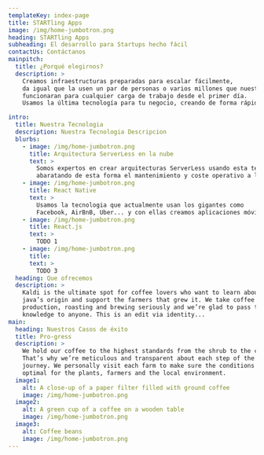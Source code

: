 ```yaml
---
templateKey: index-page
title: STARTling Apps
image: /img/home-jumbotron.png
heading: STARTling Apps
subheading: El desarrollo para Startups hecho fácil
contactUs: Contáctanos
mainpitch:
  title: ¿Porqué elegirnos?
  description: >
    Creamos infraestructuras preparadas para escalar fácilmente,
    da igual que la usen un par de personas o varios millones que nuestras apps
    funcionaran para cualquier carga de trabajo desde el primer día.
    Usamos la última tecnología para tu negocio, creando de forma rápida todo lo necesario para tu Startup

intro:
  title: Nuestra Tecnologia
  description: Nuestra Tecnologia Descripcion
  blurbs:
    - image: /img/home-jumbotron.png
      title: Arquitectura ServerLess en la nube
      text: >
        Somos expertos en crear arquitecturas ServerLess usando esta tecnología
        abaratando de esta forma el mantenimiento y coste operativo a largo plazo.
    - image: /img/home-jumbotron.png
      title: React Native
      text: >
        Usamos la tecnologia que actualmente usan los gigantes como
        Facebook, AirBnB, Uber... y con ellas creamos aplicaciones móviles modernas, además usamos la sinergia entre React.js y React Native para crear de esta forma aplicaciones nativas y páginas webs reutilizando muchas partes entre ambas y de esta forma desarrollar el proyecto de una forma rápida.
    - image: /img/home-jumbotron.png
      title: React.js
      text: >
        TODO 1
    - image: /img/home-jumbotron.png
      title:
      text: >
        TODO 3
  heading: Que ofrecemos
  description: >
    Kaldi is the ultimate spot for coffee lovers who want to learn about their
    java’s origin and support the farmers that grew it. We take coffee
    production, roasting and brewing seriously and we’re glad to pass that
    knowledge to anyone. This is an edit via identity...
main:
  heading: Nuestros Casos de éxito
  title: Pro-gress
  description: >
    We hold our coffee to the highest standards from the shrub to the cup.
    That’s why we’re meticulous and transparent about each step of the coffee’s
    journey. We personally visit each farm to make sure the conditions are
    optimal for the plants, farmers and the local environment.
  image1:
    alt: A close-up of a paper filter filled with ground coffee
    image: /img/home-jumbotron.png
  image2:
    alt: A green cup of a coffee on a wooden table
    image: /img/home-jumbotron.png
  image3:
    alt: Coffee beans
    image: /img/home-jumbotron.png
---
```


